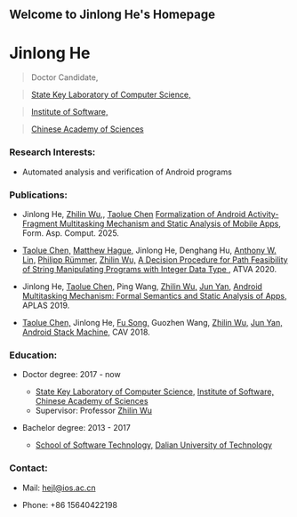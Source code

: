## Welcome to Jinlong He's Homepage

# Jinlong He
> Doctor Candidate,

> [State Key Laboratory of Computer Science,](http://lcs.ios.ac.cn/wiki/%E9%A6%96%E9%A1%B5)

> [Institute of Software,](http://www.iscas.ac.cn/)

> [Chinese Academy of Sciences](http://www.cas.ac.cn/)

### Research Interests:
* Automated analysis and verification of Android programs 

### Publications:
* Jinlong He, [Zhilin Wu,](http://lcs.ios.ac.cn/~wuzl), [Taolue Chen](http://www.dcs.bbk.ac.uk/~taolue/) [Formalization of Android Activity-Fragment Multitasking Mechanism and Static Analysis of Mobile Apps](https://dl.acm.org/doi/pdf/10.1145/3708562), Form. Asp. Comput. 2025.
* [Taolue Chen,](http://www.dcs.bbk.ac.uk/~taolue/) [Matthew Hague,](https://www.cs.rhul.ac.uk/home/uxac009/) Jinlong He, Denghang Hu, [Anthony W. Lin,](https://anthonywlin.github.io) [Philipp Rümmer,](http://www.philipp.ruemmer.org) [Zhilin Wu,](http://lcs.ios.ac.cn/~wuzl) [A Decision Procedure for Path Feasibility of String Manipulating Programs with Integer Data Type ](http://lcs.ios.ac.cn/~wuzl/pub/chhhlrw-atva2020.pdf), ATVA 2020.
* Jinlong He, [Taolue Chen,](http://www.dcs.bbk.ac.uk/~taolue/) Ping Wang,  [Zhilin Wu,](http://lcs.ios.ac.cn/~wuzl) [Jun Yan,](http://lcs.ios.ac.cn/~yanjun/) [Android Multitasking Mechanism: Formal Semantics and Static Analysis of Apps,](https://link.springer.com/chapter/10.1007/978-3-030-34175-6_15) APLAS 2019. 

* [Taolue Chen,](http://www.dcs.bbk.ac.uk/~taolue/) Jinlong He, [Fu Song,](http://faculty.sist.shanghaitech.edu.cn/faculty/songfu/) Guozhen Wang, [Zhilin Wu,](http://lcs.ios.ac.cn/~wuzl) [Jun Yan,](http://lcs.ios.ac.cn/~yanjun/) [Android Stack Machine,](http://lcs.ios.ac.cn/~wuzl/pub/chswwy-cav18.pdf) CAV 2018. 

### Education:
- Doctor degree: 2017 - now
  - [State Key Laboratory of Computer Science,](http://lcs.ios.ac.cn/wiki/%E9%A6%96%E9%A1%B5) [Institute of Software,](http://www.iscas.ac.cn/) [Chinese Academy of Sciences](http://www.cas.ac.cn/)
  - Supervisor: Professor [Zhilin Wu](http://lcs.ios.ac.cn/~wuzl)
 
- Bachelor degree: 2013 - 2017
  - [School of Software Technology,](http://ssdut.dlut.edu.cn/) [Dalian University of Technology](https://www.dlut.edu.cn/)

### Contact:
* Mail:
  hejl@ios.ac.cn
  
* Phone: 
  +86 15640422198

